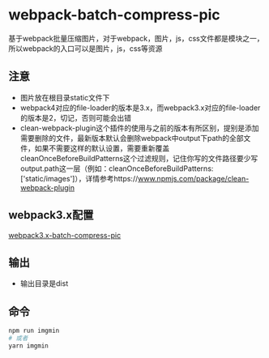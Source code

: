 # webpack-batch-compress-pic
基于webpack批量压缩图片，对于webpack，图片，js，css文件都是模块之一，所以webpack的入口可以是图片，js，css等资源

## 注意
+ 图片放在根目录static文件下
+ webpack4对应的file-loader的版本是3.x，而webpack3.x对应的file-loader的版本是2，切记，否则可能会出错
+ clean-webpack-plugin这个插件的使用与之前的版本有所区别，提别是添加需要删除的文件，最新版本默认会删除webpack中output下path的全部文件，如果不需要这样的默认设置，需要重新覆盖cleanOnceBeforeBuildPatterns这个过滤规则，记住你写的文件路径要少写output.path这一层（例如：cleanOnceBeforeBuildPatterns: ['static/images']），详情参考https://www.npmjs.com/package/clean-webpack-plugin

## webpack3.x配置
[webpack3.x-batch-compress-pic](https://github.com/zdmission/webpack3.x-batch-compress-pic)

## 输出
+ 输出目录是dist

## 命令
```bash
npm run imgmin
# 或者
yarn imgmin
```
